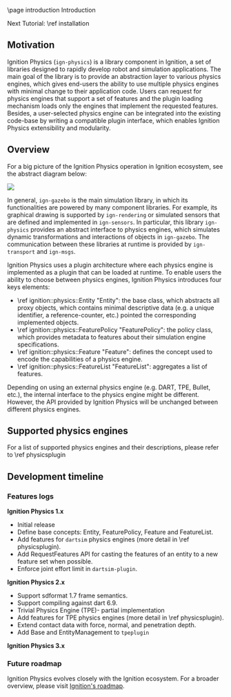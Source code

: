 \page introduction Introduction

Next Tutorial: \ref installation

## Motivation

Ignition Physics (`ign-physics`) is a library component in Ignition, a set of libraries designed to rapidly develop robot and simulation applications.
The main goal of the library is to provide an abstraction layer to various physics engines, which gives end-users the ability to use multiple physics engines with minimal change to their application code.
Users can request for physics engines that support a set of features and the plugin loading mechanism loads only the engines that implement the requested features.
Besides, a user-selected physics engine can be integrated into the existing code-base by writing a compatible plugin interface, which enables Ignition Physics extensibility and modularity.  

## Overview

For a big picture of the Ignition Physics operation in Ignition ecosystem, see the abstract diagram below:

<img src="https://user-images.githubusercontent.com/18066876/94050480-9dc54000-fdd6-11ea-92e7-832dcdf4caba.png"/>

In general, `ign-gazebo` is the main simulation library, in which its functionalities are powered by many component libraries.
For example, its graphical drawing is supported by `ign-rendering` or simulated sensors that are defined and implemented in `ign-sensors`.
In particular, this library `ign-physics` provides an abstract interface to physics engines, which simulates dynamic transformations and interactions of objects in `ign-gazebo`.
The communication between these libraries at runtime is provided by `ign-transport` and `ign-msgs`.

Ignition Physics uses a plugin architecture where each physics engine is implemented as a plugin that can be loaded at runtime.
To enable users the ability to choose between physics engines, Ignition Physics introduces four keys elements:

- \ref ignition::physics::Entity "Entity": the base class, which abstracts all proxy objects, which contains minimal descriptive data (e.g. a unique identifier, a reference-counter, etc.) pointed the corresponding implemented objects.
- \ref ignition::physics::FeaturePolicy "FeaturePolicy": the policy class, which provides metadata to features about their simulation engine specifications.
- \ref ignition::physics::Feature "Feature": defines the concept used to encode the capabilities of a physics engine.
- \ref ignition::physics::FeatureList "FeatureList": aggregates a list of features.

Depending on using an external physics engine (e.g. DART, TPE, Bullet, etc.), the internal interface to the physics engine might be different.
However, the API provided by Ignition Physics will be unchanged between different physics engines.

## Supported physics engines

For a list of supported physics engines and their descriptions, please refer to \ref physicsplugin

## Development timeline

### Features logs

**Ignition Physics 1.x**
- Initial release
- Define base concepts: Entity, FeaturePolicy, Feature and FeatureList.
- Add features for `dartsim` physics engines (more detail in \ref physicsplugin).
- Add RequestFeatures API for casting the features of an entity to a new feature set when possible.
- Enforce joint effort limit in `dartsim-plugin`.

**Ignition Physics 2.x**
- Support sdformat 1.7 frame semantics.
- Support compiling against dart 6.9.
- Trivial Physics Engine (TPE)- partial implementation
- Add features for TPE physics engines (more detail in \ref physicsplugin).
- Extend contact data with force, normal, and penetration depth.
- Add Base and EntityManagement to `tpeplugin`

**Ignition Physics 3.x**

### Future roadmap

Ignition Physics evolves closely with the Ignition ecosystem.
For a broader overview, please visit [Ignition's roadmap](https://ignitionrobotics.org/about).
